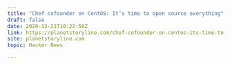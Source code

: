 ```yaml
---
title: "Chef cofounder on CentOS: It’s time to open source everything"
draft: false
date: 2020-12-21T10:22:58Z
link: https://planetstoryline.com/chef-cofounder-on-centos-its-time-to-open-source-everything/?utm_medium=RSS&utm_source=hune
site: planetstoryline.com
topic: Hacker News  

---
```

